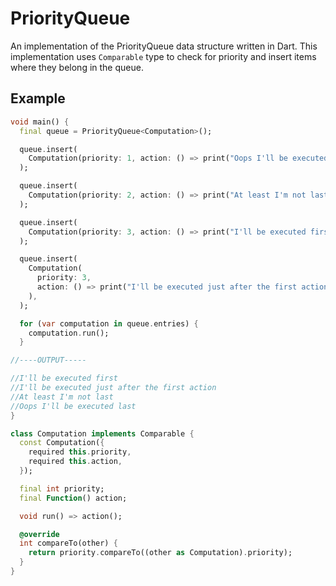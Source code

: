 # PriorityQueue

An implementation of the PriorityQueue data structure written in Dart.
This implementation uses `Comparable` type to check for priority and insert items where they belong in the queue.


## Example
```dart
void main() {
  final queue = PriorityQueue<Computation>();

  queue.insert(
    Computation(priority: 1, action: () => print("Oops I'll be executed last")),
  );

  queue.insert(
    Computation(priority: 2, action: () => print("At least I'm not last")),
  );

  queue.insert(
    Computation(priority: 3, action: () => print("I'll be executed first")),
  );

  queue.insert(
    Computation(
      priority: 3,
      action: () => print("I'll be executed just after the first action"),
    ),
  );

  for (var computation in queue.entries) {
    computation.run();
  }

//----OUTPUT-----

//I'll be executed first
//I'll be executed just after the first action
//At least I'm not last
//Oops I'll be executed last
}

class Computation implements Comparable {
  const Computation({
    required this.priority,
    required this.action,
  });

  final int priority;
  final Function() action;

  void run() => action();

  @override
  int compareTo(other) {
    return priority.compareTo((other as Computation).priority);
  }
}
```
